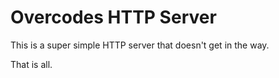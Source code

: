 # Overcodes HTTP Server

This is a super simple HTTP server that doesn't get in the way.

That is all.